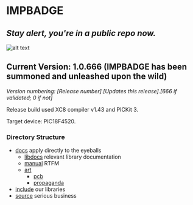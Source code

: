 # IMPBADGE
## *Stay alert, you're in a public repo now.*


![alt text](/seance.jpeg "IMPBADGE 2018")


## Current Version: 1.0.666 (IMPBADGE has been summoned and unleashed upon the wild)
  
*Version numbering: [Release number].[Updates this release].[666 if validated; 0 if not]*

Release build used XC8 compiler v1.43 and PICKit 3.

Target device: PIC18F4520.

### Directory Structure ###

  * [docs](/docs) apply directly to the eyeballs
    * [libdocs](/docs/libdocs) relevant library documentation
    * [manual](/docs/manual) RTFM
    * [art](/docs/art)
        * [pcb](/docs/art/pcb)
        * [propaganda](/docs/art/propaganda)
  * [include](/include) our libraries
  * [source](/source) serious business
